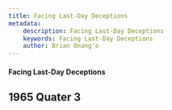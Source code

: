 ```yaml
---
title: Facing Last-Day Deceptions
metadata:
    description: Facing Last-Day Deceptions
    keywords: Facing Last-Day Deceptions
    author: Brian Onang'o
---
```


#### Facing Last-Day Deceptions

## 1965 Quater 3
